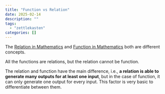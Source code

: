 ```yaml
---
title: "Function vs Relation"
date: 2025-02-14
description: ""
tags: 
  - "zettlekasten"
categories: []
---
```


The [Relation in Mathematics](Relation%20in%20Mathematics.md) and [Function in Mathematics](Function%20in%20Mathematics.md) both are different concepts. 

All the functions are relations, but the relation cannot be function.

The relation and function have the main difference, i.e., **a relation is able to generate many outputs for at least one input**, but in the case of function, it can only generate one output for every input. This factor is very basic to differentiate between them.
